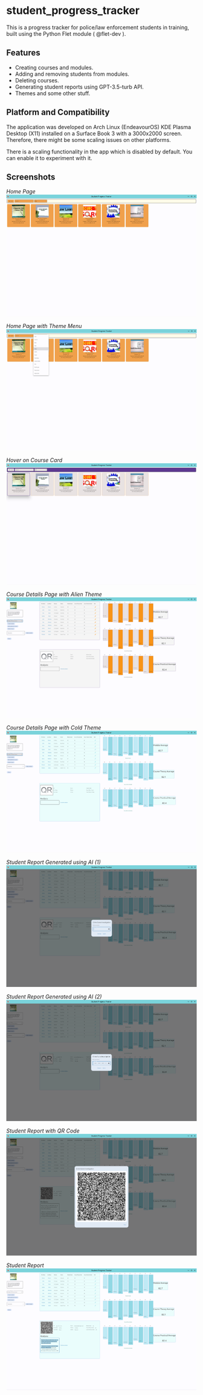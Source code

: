 # student_progress_tracker

This is a progress tracker for police/law enforcement students in training, built using the Python Flet module ( @flet-dev ).

## Features

- Creating courses and modules.
- Adding and removing students from modules.
- Deleting courses.
- Generating student reports using GPT-3.5-turb API.
- Themes and some other stuff.

## Platform and Compatibility

The application was developed on Arch Linux (EndeavourOS) KDE Plasma Desktop (X11) installed on a Surface Book 3 with a 3000x2000 screen. Therefore, there might be some scaling issues on other platforms.

There is a scaling functionality in the app which is disabled by default. You can enable it to experiment with it.

## Screenshots

*Home Page*
![Home Page](/Screen_Shot/spt_home.png)

*Home Page with Theme Menu*
![Home Page with Theme Menu](/Screen_Shot/spt_home_theme_menu.png)

*Hover on Course Card*
![Hover on Course Card](/Screen_Shot/spt_home_card_hover.png)

*Course Details Page with Alien Theme*
![Course Details Page with Alien Theme](/Screen_Shot/spt_details_alien_theme.png)

*Course Details Page with Cold Theme*
![Course Details Page with Cold Theme](/Screen_Shot/spt_details_cold_theme.png)

*Student Report Generated using AI (1)*
![Student Report Generated using AI (1)](/Screen_Shot/spt_student_report_AI_generated.png)

*Student Report Generated using AI (2)*
![Student Report Generated using AI (2)](/Screen_Shot/spt_student_report_AI_generated_2.png)

*Student Report with QR Code*
![Student Report with QR Code](/Screen_Shot/spt_student_report_QR.png)

*Student Report*
![Student Report](/Screen_Shot/spt_student_report.png)

